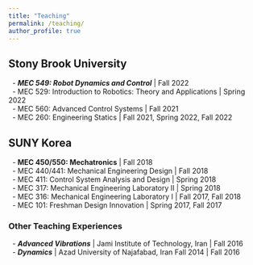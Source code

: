 ```yaml
---
title: "Teaching"
permalink: /teaching/
author_profile: true
---
```


## Stony Brook University

&nbsp; \- ***MEC 549: Robot Dynamics and Control*** \| Fall 2022 \
&nbsp; \- MEC 529: Introduction to Robotics: Theory and Applications \| Spring 2022 \
&nbsp; \- MEC 560: Advanced Control Systems \| Fall 2021 \
&nbsp; \- MEC 260: Engineering Statics \| Fall 2021, Spring 2022, Fall 2022


## SUNY Korea

&nbsp; \- **MEC 450/550: Mechatronics** \| Fall 2018 \
&nbsp; \- MEC 440/441: Mechanical Engineering Design \| Fall 2018 \
&nbsp; \- MEC 411: Control System Analysis and Design \| Spring 2018 \
&nbsp; \- MEC 317: Mechanical Engineering Laboratory II \| Spring 2018 \
&nbsp; \- MEC 316: Mechanical Engineering Laboratory I \| Fall 2017, Fall 2018 \
&nbsp; \- MEC 101: Freshman Design Innovation \| Spring 2017, Fall 2017


### Other Teaching Experiences

&nbsp; \- ***Advanced Vibrations*** \| Jami Institute of Technology, Iran \| Fall 2016 \
&nbsp; \- ***Dynamics*** \| Azad University of Najafabad, Iran Fall 2014 \| Fall 2016
